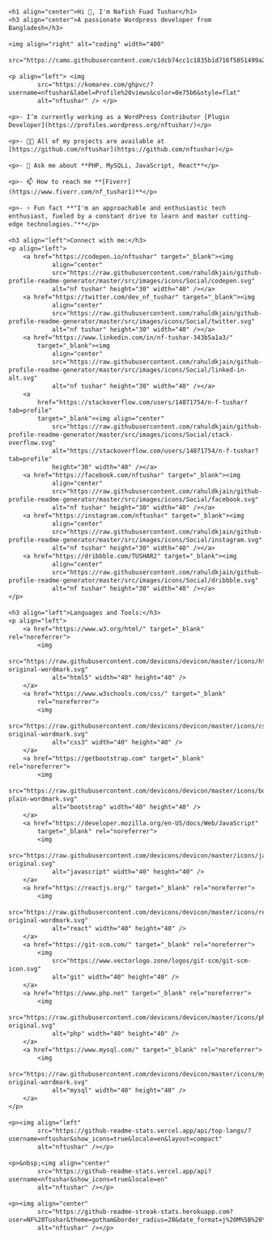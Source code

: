     <h1 align="center">Hi 👋, I'm Nafish Fuad Tushar</h1>
    <h3 align="center">A passionate Wordpress developer from Bangladesh</h3>

    <img align="right" alt="coding" width="400"
        src="https://camo.githubusercontent.com/c1dcb74cc1c1835b1d716f5051499a2814c683c806b15f04b0eba492863703e9/68747470733a2f2f63646e2e6472696262626c652e636f6d2f75736572732f3733303730332f73637265656e73686f74732f363538313234332f6176656e746f2e676966">

    <p align="left"> <img
            src="https://komarev.com/ghpvc/?username=nftushar&label=Profile%20views&color=0e75b6&style=flat"
            alt="nftushar" /> </p>

    <p>- I’m currently working as a WordPress Contributor [Plugin Developer](https://profiles.wordpress.org/nftushar/)</p>

    <p>- 👨‍💻 All of my projects are available at [https://github.com/nftushar](https://github.com/nftushar)</p>

    <p>- 💬 Ask me about **PHP, MySQLi, JavaScript, React**</p>

    <p>- 📫 How to reach me **[Fiverr](https://www.fiverr.com/nf_tushar1)**</p>

    <p>- ⚡ Fun fact **"I'm an approachable and enthusiastic tech enthusiast, fueled by a constant drive to learn and master cutting-edge technologies."**</p>

    <h3 align="left">Connect with me:</h3>
    <p align="left">
        <a href="https://codepen.io/nftushar" target="_blank"><img
                align="center"
                src="https://raw.githubusercontent.com/rahuldkjain/github-profile-readme-generator/master/src/images/icons/Social/codepen.svg"
                alt="nf tushar" height="30" width="40" /></a>
        <a href="https://twitter.com/dev_nf_tushar" target="_blank"><img
                align="center"
                src="https://raw.githubusercontent.com/rahuldkjain/github-profile-readme-generator/master/src/images/icons/Social/twitter.svg"
                alt="nf tushar" height="30" width="40" /></a>
        <a href="https://www.linkedin.com/in/nf-tushar-343b5a1a3/"
            target="_blank"><img
                align="center"
                src="https://raw.githubusercontent.com/rahuldkjain/github-profile-readme-generator/master/src/images/icons/Social/linked-in-alt.svg"
                alt="nf tushar" height="30" width="40" /></a>
        <a
            href="https://stackoverflow.com/users/14871754/n-f-tushar?tab=profile"
            target="_blank"><img align="center"
                src="https://raw.githubusercontent.com/rahuldkjain/github-profile-readme-generator/master/src/images/icons/Social/stack-overflow.svg"
                alt="https://stackoverflow.com/users/14871754/n-f-tushar?tab=profile"
                height="30" width="40" /></a>
        <a href="https://facebook.com/nftushar" target="_blank"><img
                align="center"
                src="https://raw.githubusercontent.com/rahuldkjain/github-profile-readme-generator/master/src/images/icons/Social/facebook.svg"
                alt="nf tushar" height="30" width="40" /></a>
        <a href="https://instagram.com/nftushar" target="_blank"><img
                align="center"
                src="https://raw.githubusercontent.com/rahuldkjain/github-profile-readme-generator/master/src/images/icons/Social/instagram.svg"
                alt="nf tushar" height="30" width="40" /></a>
        <a href="https://dribbble.com/TUSHAR2" target="_blank"><img
                align="center"
                src="https://raw.githubusercontent.com/rahuldkjain/github-profile-readme-generator/master/src/images/icons/Social/dribbble.svg"
                alt="nf tushar" height="30" width="40" /></a>
    </p>

    <h3 align="left">Languages and Tools:</h3>
    <p align="left">
        <a href="https://www.w3.org/html/" target="_blank" rel="noreferrer">
            <img
                src="https://raw.githubusercontent.com/devicons/devicon/master/icons/html5/html5-original-wordmark.svg"
                alt="html5" width="40" height="40" />
        </a>
        <a href="https://www.w3schools.com/css/" target="_blank"
            rel="noreferrer">
            <img
                src="https://raw.githubusercontent.com/devicons/devicon/master/icons/css3/css3-original-wordmark.svg"
                alt="css3" width="40" height="40" />
        </a>
        <a href="https://getbootstrap.com" target="_blank" rel="noreferrer">
            <img
                src="https://raw.githubusercontent.com/devicons/devicon/master/icons/bootstrap/bootstrap-plain-wordmark.svg"
                alt="bootstrap" width="40" height="40" />
        </a>
        <a href="https://developer.mozilla.org/en-US/docs/Web/JavaScript"
            target="_blank" rel="noreferrer">
            <img
                src="https://raw.githubusercontent.com/devicons/devicon/master/icons/javascript/javascript-original.svg"
                alt="javascript" width="40" height="40" />
        </a>
        <a href="https://reactjs.org/" target="_blank" rel="noreferrer">
            <img
                src="https://raw.githubusercontent.com/devicons/devicon/master/icons/react/react-original-wordmark.svg"
                alt="react" width="40" height="40" />
        </a>
        <a href="https://git-scm.com/" target="_blank" rel="noreferrer">
            <img
                src="https://www.vectorlogo.zone/logos/git-scm/git-scm-icon.svg"
                alt="git" width="40" height="40" />
        </a>
        <a href="https://www.php.net" target="_blank" rel="noreferrer">
            <img
                src="https://raw.githubusercontent.com/devicons/devicon/master/icons/php/php-original.svg"
                alt="php" width="40" height="40" />
        </a>
        <a href="https://www.mysql.com/" target="_blank" rel="noreferrer">
            <img
                src="https://raw.githubusercontent.com/devicons/devicon/master/icons/mysql/mysql-original-wordmark.svg"
                alt="mysql" width="40" height="40" />
        </a>
    </p>

    <p><img align="left"
            src="https://github-readme-stats.vercel.app/api/top-langs/?username=nftushar&show_icons=true&locale=en&layout=compact"
            alt="nftushar" /></p>

    <p>&nbsp;<img align="center"
            src="https://github-readme-stats.vercel.app/api?username=nftushar&show_icons=true&locale=en"
            alt="nftushar" /></p>

    <p><img align="center"
            src="https://github-readme-streak-stats.herokuapp.com?user=NF%20Tushar&theme=gotham&border_radius=20&date_format=j%20M%5B%20Y%5D"
            alt="nftushar" /></p>
